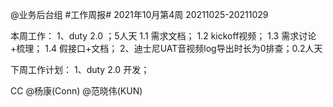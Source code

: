 @业务后台组 #工作周报#
2021年10月第4周 20211025-20211029

本周工作：
1、duty 2.0 ；5人天
1.1 需求文档；
1.2 kickoff视频；
1.3 需求讨论+梳理；
1.4 假接口+文档；
2、迪士尼UAT音视频log导出时长为0排查；0.2人天

下周工作计划：
1、duty 2.0 开发；

CC @杨康(Conn) @范晓伟(KUN) 